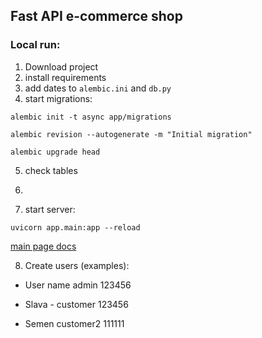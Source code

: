 ## Fast API e-commerce shop

### Local run:  
1. Download project
2. install requirements
3. add dates to `alembic.ini` and `db.py`
4. start migrations:

```commandline
alembic init -t async app/migrations
```

```commandline
alembic revision --autogenerate -m "Initial migration"
```

```commandline
alembic upgrade head
```
5. check tables
6. 


7. start server:
```commandline
uvicorn app.main:app --reload
```

[main page docs](http://127.0.0.1:8000/docs)

8. Create users (examples):

- User name admin 123456

- Slava - customer 123456

- Semen customer2 111111
